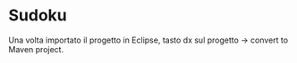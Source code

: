 # Sudoku

Una volta importato il progetto in Eclipse, tasto dx sul progetto -> convert to Maven project.
